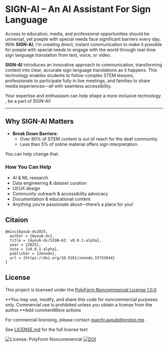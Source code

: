 # SIGN-AI – An AI Assistant For Sign Language

Access to education, media, and professional opportunities should be universal, yet poeple with special needs face significant barriers every day. With **SIGN-AI**, i'm creating direct, instant communication to make it possible for poeple with special needs to engage with the world through real-time sign language translation from text, voice, or video.

**SIGN-AI** introduces an innovative approach to communication, transforming content into clear, accurate sign language translations as it happens. This technology enables students to follow complex STEM lessons, professionals to participate fully in live meetings, and families to share media experiences—all with seamless accessibility.

Your expertise and enthusiasm can help shape a more inclusive technology , be a part of SIGN-AI!

---

## Why SIGN-AI Matters

- **Break Down Barriers:**  
  - Over 80% of STEM content is out of reach for the deaf community.
  - Less than 5% of online material offers sign interpretation.
    
You can help change that.

### How You Can Help

- AI & ML research
- Data engineering & dataset curation
- UI/UX design
- Community outreach & accessibility advocacy
- Documentation & educational content
- Anything you’re passionate about—there’s a place for you!

## Citaion
```
@misc{Ayoub-dv2025,
  author = {Ayoub-dv},
  title = {Ayoub-dv/SIGN-AI: v0.0.1-alpha},
  year = {2025},
  note = {v0.0.1-alpha},
  publisher = {Zenodo},
  url = {https://doi.org/10.5281/zenodo.15733644}
}
```

## License

This project is licensed under the [PolyForm Noncommercial License 1.0.0](https://polyformproject.org/licenses/noncommercial/1.0.0/).  

**You may use, modify, and share this code for noncommercial purposes only. Commercial use is prohibited unless you obtain a license from the author.**Add commentMore actions

For commercial licensing, please contact guechi.ayoub@proton.me .

See [LICENSE.md](./LICENSE.md) for the full license text.

![License: PolyForm Noncommercial](https://img.shields.io/badge/license-PolyForm%20Noncommercial-blue)
[![DOI](https://zenodo.org/badge/1008002399.svg)](https://doi.org/10.5281/zenodo.15733643)
